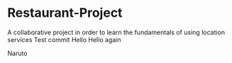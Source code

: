 # Restaurant-Project
A collaborative project in order to learn the fundamentals of using location services
Test commit
Hello
Hello again

Naruto
